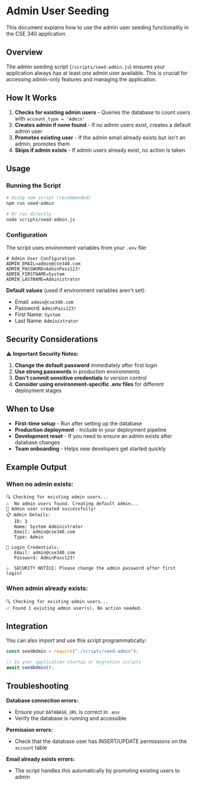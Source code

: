 # Admin User Seeding

This document explains how to use the admin user seeding functionality in the CSE 340 application.

## Overview

The admin seeding script (`/scripts/seed-admin.js`) ensures your application always has at least one admin user available. This is crucial for accessing admin-only features and managing the application.

## How It Works

1. **Checks for existing admin users** - Queries the database to count users with `account_type = 'Admin'`
2. **Creates admin if none found** - If no admin users exist, creates a default admin user
3. **Promotes existing user** - If the admin email already exists but isn't an admin, promotes them
4. **Skips if admin exists** - If admin users already exist, no action is taken

## Usage

### Running the Script

```bash
# Using npm script (recommended)
npm run seed-admin

# Or run directly
node scripts/seed-admin.js
```

### Configuration

The script uses environment variables from your `.env` file:

```env
# Admin User Configuration
ADMIN_EMAIL=admin@cse340.com
ADMIN_PASSWORD=AdminPass123!
ADMIN_FIRSTNAME=System
ADMIN_LASTNAME=Administrator
```

**Default values** (used if environment variables aren't set):

- Email: `admin@cse340.com`
- Password: `AdminPass123!`
- First Name: `System`
- Last Name: `Administrator`

## Security Considerations

⚠️ **Important Security Notes:**

1. **Change the default password** immediately after first login
2. **Use strong passwords** in production environments
3. **Don't commit sensitive credentials** to version control
4. **Consider using environment-specific .env files** for different deployment stages

## When to Use

- **First-time setup** - Run after setting up the database
- **Production deployment** - Include in your deployment pipeline
- **Development reset** - If you need to ensure an admin exists after database changes
- **Team onboarding** - Helps new developers get started quickly

## Example Output

### When no admin exists:

```
🔍 Checking for existing admin users...
⚠️  No admin users found. Creating default admin...
🎉 Admin user created successfully!
📋 Admin Details:
   ID: 3
   Name: System Administrator
   Email: admin@cse340.com
   Type: Admin

🔐 Login Credentials:
   Email: admin@cse340.com
   Password: AdminPass123!

⚠️  SECURITY NOTICE: Please change the admin password after first login!
```

### When admin already exists:

```
🔍 Checking for existing admin users...
✅ Found 1 existing admin user(s). No action needed.
```

## Integration

You can also import and use this script programmatically:

```javascript
const seedAdmin = require("./scripts/seed-admin");

// In your application startup or migration scripts
await seedAdmin();
```

## Troubleshooting

**Database connection errors:**

- Ensure your `DATABASE_URL` is correct in `.env`
- Verify the database is running and accessible

**Permission errors:**

- Check that the database user has INSERT/UPDATE permissions on the `account` table

**Email already exists errors:**

- The script handles this automatically by promoting existing users to admin
